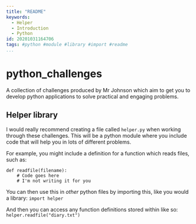 ```yaml
---
title: "README"
keywords:
  - Helper
  - Introduction
  - Python
id: 20201031164706
tags: #python #module #library #import #readme
...
```

# python_challenges
A collection of challenges produced by Mr Johnson which aim to get you to develop python applications to solve practical and engaging problems.

## Helper library
I would really recommend creating a file called `helper.py` when working through these challenges. This will be a python module where you include code that will help you in lots of different problems.

For example, you might include a definition for a function which reads files, such as:
```
def readfile(filename):
    # Code goes here
    # I'm not writing it for you
```

You can then use this in _other_ python files by importing this, like you would a library:
`import helper`

And then you can access any function definitions stored within like so:
`helper.readfile("diary.txt")`